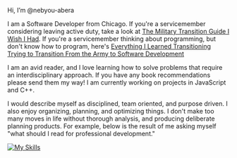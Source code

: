 Hi, I’m @nebyou-abera

I am a Software Developer from Chicago. If you're a servicemember considering leaving active duty, take a look at [The Military Transition Guide I Wish I Had](https://www.sutori.com/en/story/the-military-transition-guide-i-wish-i-had--neKEiwGvCVS7veAei58G9TUT). If you're a servicemember thinking about programming, but don't know how to program, here's [Everything I Learned Transitioning Trying to Transition From the Army to Software Development](https://github.com/nebyou-abera/transition)

I am an avid reader, and I love learning how to solve problems that require an interdisciplinary approach. If you have any book recommendations please send them my way! I am currently working on projects in JavaScript and C++. 

I would describe myself as disciplined, team oriented, and purpose driven. I also enjoy organizing, planning, and optimizing things. I don't make too many moves in life without thorough analysis, and producing deliberate planning products. For example, below is the result of me asking myself "what should I read for professional development."

[![My Skills](https://skillicons.dev/icons?i=js,html,css,ts,cpp)](https://skillicons.dev)

<!-- ![](https://github.com/nebyou-abera/transition/blob/main/csp/machine_learning_pathway.png) -->
